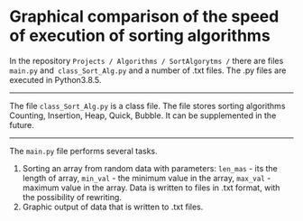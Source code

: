 Graphical comparison of the speed of execution of sorting algorithms 
====================================================================
In the repository `Projects / Algorithms / SortAlgorytms /` there are files `main.py` and` class_Sort_Alg.py` and a number of .txt files. The .py files are executed in Python3.8.5.
***
The file `class_Sort_Alg.py` is a class file. The file stores sorting algorithms Counting, Insertion, Heap, Quick, Bubble. It can be supplemented in the future.
***
The `main.py` file performs several tasks. 
1. Sorting an array from random data with parameters: `len_mas` - its the length of array, `min_val` - the minimum value in the array, `max_val` - maximum value in the array. Data is written to files in .txt format, with the possibility of rewriting.
2. Graphic output of data that is written to .txt files.
